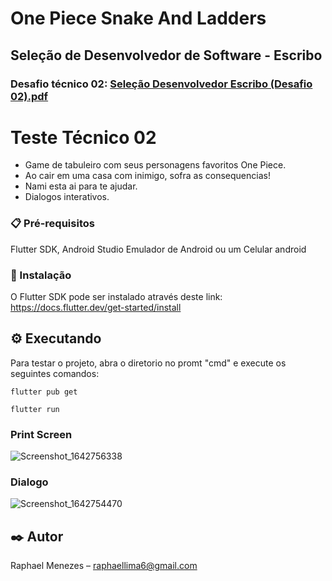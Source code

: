 ﻿# One Piece Snake And Ladders 

## Seleção de Desenvolvedor de Software - Escribo
### Desafio técnico 02: [Seleção Desenvolvedor Escribo (Desafio 02).pdf](https://github.com/Raphahf6/game_snakes_and_ladders/files/7910822/Selecao.Desenvolvedor.Escribo.Desafio.02.pdf)

# Teste Técnico 02

- Game de tabuleiro com seus personagens favoritos One Piece.
- Ao cair em uma casa com inimigo, sofra as consequencias!
- Nami esta ai para te ajudar.
- Dialogos interativos.

### 📋 Pré-requisitos
Flutter SDK, Android Studio Emulador de Android ou um Celular android 

### 🔧 Instalação
O Flutter SDK pode ser instalado através deste link: https://docs.flutter.dev/get-started/install

## ⚙️ Executando
Para testar o projeto, abra o diretorio no promt "cmd" e execute os seguintes comandos: 

```
flutter pub get
```

```
flutter run
```
### Print Screen
![Screenshot_1642756338](https://user-images.githubusercontent.com/39925526/150499712-0001e613-9304-4eaf-a7ad-a65aa5438108.png)

### Dialogo
![Screenshot_1642754470](https://user-images.githubusercontent.com/39925526/150494705-0195eac3-6e0e-4043-a7a9-e14d5c88f3dc.png)





## ✒️ Autor
Raphael Menezes – raphaellima6@gmail.com


